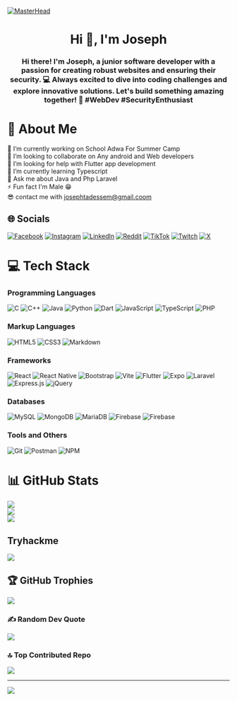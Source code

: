 [![MasterHead](https://1.bp.blogspot.com/-7A4WynwLsMw/XbBpCXG8fHI/AAAAAAAAMt4/uOa1bpLskYgrwGbllhSu2SDj_Mig8SXJQCLcBGAsYHQ/s1600/2000_600px.gif)](https://t.me/josepht273)

<h1 align="center">Hi 👋, I'm Joseph</h1>
<h3 align="center">Hi there! I'm Joseph, a junior software developer with a passion for creating robust websites and ensuring their security. 💻 Always excited to dive into coding challenges and explore innovative solutions. Let's build something amazing together! 🚀 #WebDev #SecurityEnthusiast</h3>

# 💫 About Me

🔭 I’m currently working on School Adwa For Summer Camp<br>👯 I’m looking to collaborate on Any android and Web developers<br>🤝 I’m looking for help with Flutter app development<br>🌱 I’m currently learning Typescript<br>💬 Ask me about Java and Php Laravel<br>⚡ Fun fact I'm Male 😁<br>😎 contact me with <josephtadessem@gmail.coom>

## 🌐 Socials

[![Facebook](https://img.shields.io/badge/Facebook-%231877F2.svg?logo=Facebook&logoColor=white)](https://facebook.com/josepht273) [![Instagram](https://img.shields.io/badge/Instagram-%23E4405F.svg?logo=Instagram&logoColor=white)](https://instagram.com/joe.tade) [![LinkedIn](https://img.shields.io/badge/LinkedIn-%230077B5.svg?logo=linkedin&logoColor=white)](https://linkedin.com/in/josepht273) [![Reddit](https://img.shields.io/badge/Reddit-%23FF4500.svg?logo=Reddit&logoColor=white)](https://reddit.com/user/josepht273) [![TikTok](https://img.shields.io/badge/TikTok-%23000000.svg?logo=TikTok&logoColor=white)](https://tiktok.com/@dash.code) [![Twitch](https://img.shields.io/badge/Twitch-%239146FF.svg?logo=Twitch&logoColor=white)](https://twitch.tv/josepht273) [![X](https://img.shields.io/badge/X-black.svg?logo=X&logoColor=white)](https://x.com/josepht273)

# 💻 Tech Stack

### Programming Languages

![C](https://img.shields.io/badge/c-%2300599C.svg?style=for-the-badge&logo=c&logoColor=white)
![C++](https://img.shields.io/badge/c++-%2300599C.svg?style=for-the-badge&logo=c%2B%2B&logoColor=white)
![Java](https://img.shields.io/badge/java-%23ED8B00.svg?style=for-the-badge&logo=openjdk&logoColor=white)
![Python](https://img.shields.io/badge/python-3670A0?style=for-the-badge&logo=python&logoColor=ffdd54)
![Dart](https://img.shields.io/badge/dart-%230175C2.svg?style=for-the-badge&logo=dart&logoColor=white)
![JavaScript](https://img.shields.io/badge/javascript-%23323330.svg?style=for-the-badge&logo=javascript&logoColor=%23F7DF1E)
![TypeScript](https://img.shields.io/badge/typescript-%23007ACC.svg?style=for-the-badge&logo=typescript&logoColor=white)
![PHP](https://img.shields.io/badge/php-%23777BB4.svg?style=for-the-badge&logo=php&logoColor=white)

### Markup Languages

![HTML5](https://img.shields.io/badge/html5-%23E34F26.svg?style=for-the-badge&logo=html5&logoColor=white)
![CSS3](https://img.shields.io/badge/css3-%231572B6.svg?style=for-the-badge&logo=css3&logoColor=white)
![Markdown](https://img.shields.io/badge/markdown-%23000000.svg?style=for-the-badge&logo=markdown&logoColor=white)

### Frameworks

![React](https://img.shields.io/badge/react-%2320232a.svg?style=for-the-badge&logo=react&logoColor=%2361DAFB)
![React Native](https://img.shields.io/badge/react_native-%2320232a.svg?style=for-the-badge&logo=react&logoColor=%2361DAFB)
![Bootstrap](https://img.shields.io/badge/bootstrap-%238511FA.svg?style=for-the-badge&logo=bootstrap&logoColor=white)
![Vite](https://img.shields.io/badge/vite-%23646CFF.svg?style=for-the-badge&logo=vite&logoColor=white)
![Flutter](https://img.shields.io/badge/Flutter-%2302569B.svg?style=for-the-badge&logo=Flutter&logoColor=white)
![Expo](https://img.shields.io/badge/expo-1C1E24?style=for-the-badge&logo=expo&logoColor=#D04A37)
![Laravel](https://img.shields.io/badge/laravel-%23FF2D20.svg?style=for-the-badge&logo=laravel&logoColor=white)
![Express.js](https://img.shields.io/badge/express.js-%23404d59.svg?style=for-the-badge&logo=express&logoColor=%2361DAFB)
![jQuery](https://img.shields.io/badge/jquery-%230769AD.svg?style=for-the-badge&logo=jquery&logoColor=white)

### Databases

![MySQL](https://img.shields.io/badge/mysql-4479A1.svg?style=for-the-badge&logo=mysql&logoColor=white)
![MongoDB](https://img.shields.io/badge/MongoDB-%234ea94b.svg?style=for-the-badge&logo=mongodb&logoColor=white)
![MariaDB](https://img.shields.io/badge/MariaDB-003545?style=for-the-badge&logo=mariadb&logoColor=white)
![Firebase](https://img.shields.io/badge/firebase-%23039BE5.svg?style=for-the-badge&logo=firebase)
![Firebase](https://img.shields.io/badge/firebase-a08021?style=for-the-badge&logo=firebase&logoColor=ffcd34)

### Tools and Others

![Git](https://img.shields.io/badge/git-%23F05033.svg?style=for-the-badge&logo=git&logoColor=white)
![Postman](https://img.shields.io/badge/Postman-FF6C37?style=for-the-badge&logo=postman&logoColor=white)
![NPM](https://img.shields.io/badge/NPM-%23CB3837.svg?style=for-the-badge&logo=npm&logoColor=white)

# 📊 GitHub Stats

![](https://github-readme-stats.vercel.app/api?username=josepht273&theme=radical&hide_border=false&include_all_commits=true&count_private=true)<br/>
![](https://github-readme-streak-stats.herokuapp.com/?user=josepht273&theme=radical&hide_border=false)<br/>
![](https://github-readme-stats.vercel.app/api/top-langs/?username=josepht273&theme=radical&hide_border=false&include_all_commits=true&count_private=true&layout=compact)

## Tryhackme

![](https://tryhackme-badges.s3.amazonaws.com/josephT273.png)

## 🏆 GitHub Trophies

![](https://github-profile-trophy.vercel.app/?username=josepht273&theme=radical&no-frame=true&no-bg=true&margin-w=4)

### ✍️ Random Dev Quote

![](https://quotes-github-readme.vercel.app/api?type=horizontal&theme=radical)

### 🔝 Top Contributed Repo

![](https://github-contributor-stats.vercel.app/api?username=josepht273&limit=5&theme=radical&combine_all_yearly_contributions=true)

---

[![](https://visitcount.itsvg.in/api?id=josepht273&icon=2&color=1)](https://visitcount.itsvg.in)

<!-- Proudly created with GPRM ( https://gprm.itsvg.in ) -->
